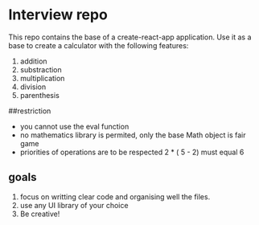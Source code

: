 # Interview repo

This repo contains the base of a create-react-app application. Use it as a base to create a calculator with the following features:

1. addition
1. substraction
1. multiplication
1. division
1. parenthesis 

##restriction

- you cannot use the eval function
- no mathematics library is permited, only the base Math object is fair game
- priorities of operations are to be respected 2 * ( 5 - 2) must equal 6

## goals

1. focus on writting clear code and organising well the files. 
1. use any UI library of your choice
1. Be creative!

